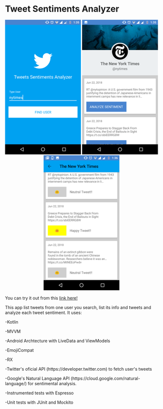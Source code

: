 # Tweet Sentiments Analyzer

<p align="center">
  <img src="screenshot-1.png" width="250"/>
  <img src="screenshot-2.png" width="250"/>
  <img src="screenshot-3.png" width="250"/>
</p>

You can try it out from this <a href="https://drive.google.com/file/d/1CcF4o62o3o_9ALt8fInO4HXqy1pT5rKY/view?usp=sharing">link here!</a>

This app list tweets from one user you search, list its info and tweets and analyze each tweet sentiment.
It uses:
<p>-Kotlin</p>
<p>-MVVM</p>
<p>-Android Archtecture with LiveData and ViewModels</p>
<p>-EmojiCompat</p>
<p>-RX</p>
<p>-Twitter's oficial API (https://developer.twitter.com) to fetch user's tweets</p>
<p>-Google's Natural Language API (https://cloud.google.com/natural-language/) for sentimental analysis.</p>
<p>-Instrumented tests with Espresso</p>
<p>-Unit tests with JUnit and Mockito</p>
